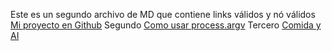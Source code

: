 Este es un segundo archivo de MD que contiene links válidos y nó válidos
[Mi proyecto en Github](https://github.com/alinewho/DEV004-md-links)
Segundo
[Como usar process.argv](https://www.geeksforgeeks.org/node-js-process-argv-property/)
Tercero
[Comida y AI](https://www.youtube.com/watch?v=iBi1jK_jOX8&ab_channel=StephPappas)